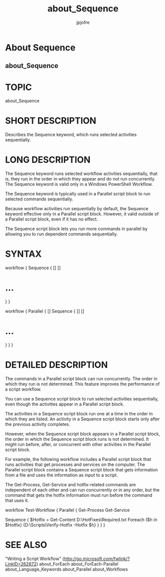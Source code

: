 ﻿---
title: about_Sequence
description: 
keywords: powershell, cmdlet
author: jpjofre
manager: carolz
ms.date: 2016-09-30
ms.topic: reference
ms.prod: powershell
ms.technology: powershell
title: about_Sequence
ms.custom: na
ms.reviewer: na
ms.suite: na
ms.tgt_pltfrm: na
ms.topic: article
---
# About Sequence
## about_Sequence
# TOPIC

about_Sequence

# SHORT DESCRIPTION

Describes the Sequence keyword, which runs selected
activities sequentially.

# LONG DESCRIPTION

The Sequence keyword runs selected workflow activities
sequentially, that is, they run in the order in which
they appear and do not run concurrently. The Sequence
keyword is valid only in a Windows PowerShell Workflow.

The Sequence keyword is typically used in a Parallel
script block to run selected commands sequentially.

Because workflow activities run sequentially by default,
the Sequence keyword effective only in a Parallel
script block. However, it valid outside of a Parallel
script block, even if it has no effect.

The Sequence script block lets you run more commands
in parallel by allowing you to run dependent commands
sequentially.

# SYNTAX


workflow <Verb-Noun>
{
Sequence
{
[<Activity>]
[<Activity>]
# ...

}
}

workflow <Verb-Noun>
{
Parallel
{
[<Activity>]
Sequence
{
[<Activity>]
[<Activity>]
# ...

}
}
}

# DETAILED DESCRIPTION


The commands in a Parallel script block can run concurrently.
The order in which they run is not determined. This feature
improves the performance of a script workflow.

You can use a Sequence script block to run selected activities
sequentially, even though the activities appear in a Parallel
script block.

The activities in a Sequence script block run one at a time
in the order in which they are listed. An activity in a Sequence
script block starts only after the previous activity completes.

However, when the Sequence script block appears in a Parallel
script block, the order in which the Sequence script block runs
is not determined. It might run before, after, or concurrent with
other activities in the Parallel script block.

For example, the following workflow includes a Parallel script
block that runs activities that get processes and services on
the computer. The Parallel script block contains a Sequence
script block that gets information from a file and uses the
information as input to a script.

The Get-Process, Get-Service and hotfix-related commands
are independent of each other and can run concurrently or
in any order, but the command that gets the hotfix information
must run before the command that uses it.

workflow Test-Workflow
{
Parallel
{
Get-Process
Get-Service

Sequence
{
$Hotfix = Get-Content D:\HotFixes\Required.txt
Foreach ($h in $Hotfix} {D:\Scripts\Verify-Hotfix -Hotfix $h}
}
}
}

# SEE ALSO

"Writing a Script Workflow" (http://go.microsoft.com/fwlink/?LinkID=262872)
about_ForEach
about_ForEach-Parallel
about_Language_Keywords
about_Parallel
about_Workflows

